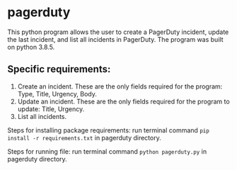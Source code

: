 # pagerduty

This python program allows the user to create a PagerDuty incident, update the last incident, and list all incidents in PagerDuty. The program was built on python 3.8.5.

## Specific requirements:
1.    Create an incident. These are the only fields required for the program: Type, Title, Urgency, Body.
2.    Update an incident. These are the only fields required for the program to update: Title, Urgency.
3.    List all incidents.


Steps for installing package requirements: run terminal command ```pip install -r requirements.txt``` in pagerduty directory.

Steps for running file: run terminal command ```python pagerduty.py``` in pagerduty directory.